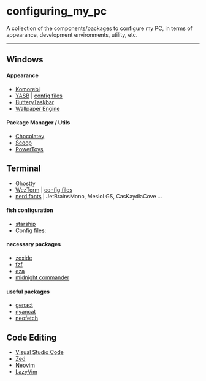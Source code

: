 # configuring_my_pc

A collection of the components/packages to configure my PC, in terms of appearance, development environments, utility, etc.

---

## Windows

#### Appearance
- [Komorebi](https://github.com/LGUG2Z/komorebi)
- [YASB](https://github.com/amnweb/yasb) | [config files](YASB_config)
- [ButteryTaskbar](https://github.com/LuisThiamNye/ButteryTaskbar2)
- [Wallpaper Engine](https://store.steampowered.com/app/431960/Wallpaper_Engine/)

#### Package Manager / Utils
- [Chocolatey](https://chocolatey.org/)
- [Scoop](https://scoop.sh/)
- [PowerToys](https://github.com/microsoft/PowerToys)

## Terminal

- [Ghostty](https://ghostty.org)
- [WezTerm](https://wezterm.org) | [config files](wezterm_config)
- [nerd fonts](https://www.nerdfonts.com/font-downloads) | JetBrainsMono, MesloLGS, CasKaydiaCove ...

#### fish configuration

- [starship](https://starship.rs/)
- Config files: 

#### necessary packages

- [zoxide](https://github.com/ajeetdsouza/zoxide)
- [fzf](https://github.com/junegunn/fzf)
- [eza](https://github.com/eza-community/eza)
- [midnight commander](https://midnight-commander.org/)

#### useful packages

- [genact](https://github.com/svenstaro/genact)
- [nyancat](https://github.com/klange/nyancat)
- [neofetch](https://github.com/dylanaraps/neofetch)

## Code Editing

- [Visual Studio Code](https://code.visualstudio.com/)
- [Zed](https://zed.dev/)
- [Neovim](https://github.com/neovim/neovim)
- [LazyVim](https://github.com/LazyVim/LazyVim)
